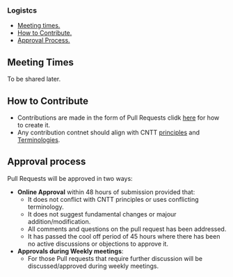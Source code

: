 ### Logistcs
* [Meeting times.](#meeting_times)
* [How to Contribute.](#how_to_contribute)
* [Approval Process.](#approval_process)

<a name="meeeting_times"></a>
## Meeting Times
To be shared later.

<a name="how_to_contribute"></a>
## How to Contribute
- Contributions are made in the form of Pull Requests clidk [here](../artifacts/CNTT_Artifact.pptx) for how to create it.
- Any contribution contnet should align with CNTT [principles](../doc/ref_model/chapters/chapter01.md#1.4) and [Terminologies](../doc/ref_model/chapters/chapter01.md#1.3).

<a name="approval_process"></a>
## Approval process
Pull Requests will be approved in two ways:
- **Online Approval** within 48 hours of submission provided that:
  - It does not conflict with CNTT principles or uses conflicting terminology.
  - It does not suggest fundamental changes or majour addition/modification.
  - All comments and questions on the pull request has been addressed.
  - It has passed the cool off period of 45 hours where there has been no active discussions or objections to approve it.
- **Approvals during Weekly meetings**:
  - For those Pull requests that require further discussion will be discussed/approved during weekly meetings.
